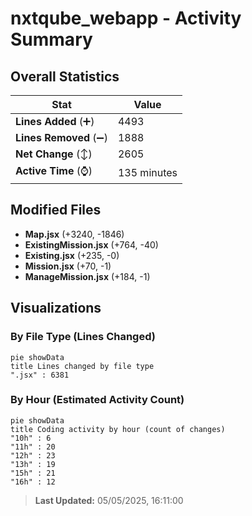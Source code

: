 # nxtqube_webapp - Activity Summary 

## Overall Statistics

| Stat                   | Value                                                             |
| ---------------------- | ----------------------------------------------------------------- |
| **Lines Added** (➕)   | 4493                                          |
| **Lines Removed** (➖) | 1888                                        |
| **Net Change** (↕)    | 2605                |
| **Active Time** (⌚)   | 135 minutes |


## Modified Files
- **Map.jsx** (+3240, -1846)
- **ExistingMission.jsx** (+764, -40)
- **Existing.jsx** (+235, -0)
- **Mission.jsx** (+70, -1)
- **ManageMission.jsx** (+184, -1)

## Visualizations

### By File Type (Lines Changed)

```mermaid
pie showData
title Lines changed by file type
".jsx" : 6381
```

### By Hour (Estimated Activity Count)

```mermaid
pie showData
title Coding activity by hour (count of changes)
"10h" : 6
"11h" : 20
"12h" : 23
"13h" : 19
"15h" : 21
"16h" : 12
```


> **Last Updated:** 05/05/2025, 16:11:00